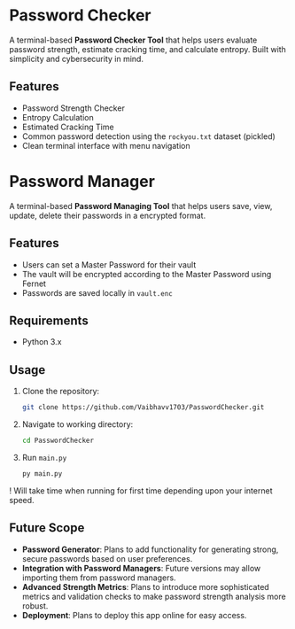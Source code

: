 # Password Checker
A terminal-based **Password Checker Tool** that helps users evaluate password strength, estimate cracking time, and calculate entropy. Built with simplicity and cybersecurity in mind.

## Features
- Password Strength Checker  
- Entropy Calculation  
- Estimated Cracking Time  
- Common password detection using the `rockyou.txt` dataset (pickled)  
- Clean terminal interface with menu navigation


# Password Manager
A terminal-based **Password Managing Tool** that helps users save, view, update, delete their passwords in a encrypted format.

## Features
- Users can set a Master Password for their vault
- The vault will be encrypted according to the Master Password using Fernet
- Passwords are saved locally in `vault.enc`

## Requirements
- Python 3.x

## Usage
1. Clone the repository:
      ```bash
      git clone https://github.com/Vaibhavv1703/PasswordChecker.git
      ```
2. Navigate to working directory:
      ```bash
      cd PasswordChecker
      ```
3. Run `main.py`
      ```bash
      py main.py
      ```
! Will take time when running for first time depending upon your internet speed.
## Future Scope
- **Password Generator**: Plans to add functionality for generating strong, secure passwords based on user preferences.
- **Integration with Password Managers**: Future versions may allow importing them from password managers.
- **Advanced Strength Metrics**: Plans to introduce more sophisticated metrics and validation checks to make password strength analysis more robust.
- **Deployment**: Plans to deploy this app online for easy access.
